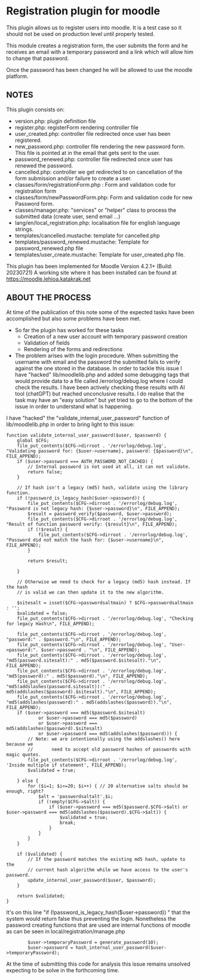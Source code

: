 # Registration plugin for moodle

This plugin allows us to register users into moodle. It is a test case so it should not be used on production level until properly tested.

This module creates a registration form, the user submits the form and he receives an email with a temporary password and a link which will allow him to change that password. 

Once the password has been changed he will be allowed to use the moodle platform.

## NOTES

This plugin consists on:
- version.php: plugin definition file
- register.php: registerForm rendering controller file
- user_created.php: controller file redirected once user has been registered.
- new_password.php: controller file rendering the new password form. This file is pointed at in the email that gets sent to the user.
- password_renewed.php: controller file redirected once user has renewed the password.
- cancelled.php: controller we get redirected to on cancellation of the form submission and/or failure to create a user.
- classes/form/registrationForm.php : Form and validation code for registration form
- classes/form/newPasswordForm.php: Form and validation code for new Password form.
- classes/manager.php: "services" or "helper" class to process the submitted data (create user, send email ...)
-  lang/en/local_registration.php: localisation file for english language strings.
- templates/cancelled.mustache: template for cancelled.php
- templates/password_renewed.mustache: Template for password_renewed.php file
- templates/user_create.mustache: Template for user_created.php file.

This plugin has been implemented for Moodle Version 4.2.1+ (Build: 20230721)
A working site where it has been installed can be found at https://moodle.lehioa.katakrak.net

## ABOUT THE PROCESS

At time of the publication of this note some of the expected tasks have been accomplished but also some problems have been met.
- So far the plugin has worked for these tasks
    - Creation of a new user account with temporary password creation
    - Validation of fields
    - Rendering of the forms and redirections
- The problem arises with the login procedure. When submitting the username with email and the password the submitted fails to verify against the one stored in the database. In order to tackle this issue I have "hacked" lib/moodlelib.php and added some debugging tags that would provide data to a file called /errorlog/debug.log where I could check the results. I have been actively checking these results with AI tool (chatGPT) but reached unconclusive results. I do realise that the task may have an "easy solution" but yet tried to go to the bottom of the issue in order to understand what is happening. 

I have "hacked" the "validate_internal_user_password" function of lib/moodlelib.php in order to bring light to this issue:

```
function validate_internal_user_password($user, $password) {
    global $CFG;
    file_put_contents($CFG->dirroot . '/errorlog/debug.log', "Validating password for: {$user->username}, password: {$password}\n", FILE_APPEND);
    if ($user->password === AUTH_PASSWORD_NOT_CACHED) {
        // Internal password is not used at all, it can not validate.
        return false;
    }

    // If hash isn't a legacy (md5) hash, validate using the library function.
    if (!password_is_legacy_hash($user->password)) {
        file_put_contents($CFG->dirroot . '/errorlog/debug.log', "Password is not legacy hash: {$user->password}\n", FILE_APPEND);
        $result = password_verify($password, $user->password);
        file_put_contents($CFG->dirroot . '/errorlog/debug.log', "Result of function password verify: {$result}\n", FILE_APPEND);
        if (!$result) {
            file_put_contents($CFG->dirroot . '/errorlog/debug.log', "Password did not match the hash for: {$user->username}\n", FILE_APPEND);
        }

        return $result;
        
    }

    // Otherwise we need to check for a legacy (md5) hash instead. If the hash
    // is valid we can then update it to the new algorithm.

    $sitesalt = isset($CFG->passwordsaltmain) ? $CFG->passwordsaltmain : '';
    $validated = false;
    file_put_contents($CFG->dirroot . '/errorlog/debug.log', "Checking for legacy Hash\n", FILE_APPEND);
    
    file_put_contents($CFG->dirroot . '/errorlog/debug.log', "password:" . $password."\n", FILE_APPEND);
    file_put_contents($CFG->dirroot . '/errorlog/debug.log', "User->password:". $user->password . "\n", FILE_APPEND);
    file_put_contents($CFG->dirroot . '/errorlog/debug.log', "md5(password.sitesalt):" . md5($password.$sitesalt)."\n", FILE_APPEND);
    file_put_contents($CFG->dirroot . '/errorlog/debug.log', "md5(password):" . md5($password)."\n", FILE_APPEND);
    file_put_contents($CFG->dirroot . '/errorlog/debug.log', "md5(addslashes(password.sitesalt)):" . md5(addslashes($password).$sitesalt)."\n", FILE_APPEND);
    file_put_contents($CFG->dirroot . '/errorlog/debug.log', "md5(addslashes(password):" . md5(addslashes($password))."\n", FILE_APPEND);
    if ($user->password === md5($password.$sitesalt)
            or $user->password === md5($password)
            or $user->password === md5(addslashes($password).$sitesalt)
            or $user->password === md5(addslashes($password))) {
        // Note: we are intentionally using the addslashes() here because we
        //       need to accept old password hashes of passwords with magic quotes.
        file_put_contents($CFG->dirroot . '/errorlog/debug.log', 'Inside multiple if statement', FILE_APPEND);
        $validated = true;

    } else {
        for ($i=1; $i<=20; $i++) { // 20 alternative salts should be enough, right?
            $alt = 'passwordsaltalt'.$i;
            if (!empty($CFG->$alt)) {
                if ($user->password === md5($password.$CFG->$alt) or $user->password === md5(addslashes($password).$CFG->$alt)) {
                    $validated = true;
                    break;
                }
            }
        }
    }

    if ($validated) {
        // If the password matches the existing md5 hash, update to the
        // current hash algorithm while we have access to the user's password.
        update_internal_user_password($user, $password);
    }

    return $validated;
}
```

It's on this line "if (!password_is_legacy_hash($user->password)) " that the system would return false thus preventing the login. Nonetheless the password creating functions that are used are internal functions of moodle as can be seen in local/registration/manage.php 

```
        $user->temporaryPassword = generate_password(10);
        $user->password = hash_internal_user_password($user->temporaryPassword);
```

At the time of submitting this code for analysis this issue remains unsolved expecting to be solve in the forthcoming time.

